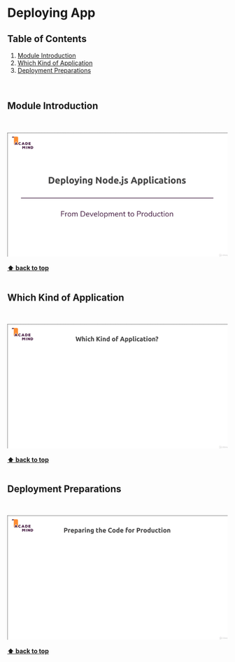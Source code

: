 # Deploying App

## Table of Contents

1. [Module Introduction](#module-introduction)
2. [Which Kind of Application](#which-kind-of-application)
3. [Deployment Preparations](#deployment-preparation)

<br/>

## Module Introduction
<br/>

![chapter-28-1.gif](./images/gif/chapter-28-1.gif "Module Introduction")
<br/>

**[⬆ back to top](#table-of-contents)**
<br/>
<br/>

## Which Kind of Application
<br/>

![chapter-28-2.gif](./images/gif/chapter-28-2.gif "Which kind of application")
<br/>

**[⬆ back to top](#table-of-contents)**
<br/>
<br/>

## Deployment Preparations
<br/>

![chapter-28-3.gif](./images/gif/chapter-28-3.gif "Deployment preparation")
<br/>

**[⬆ back to top](#table-of-contents)**
<br/>
<br/>
